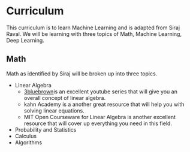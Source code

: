 # Curriculum


This curriculum is to learn Machine Learning and is adapted from Siraj Raval. We will be learning with three topics of Math,
Machine Learning, Deep Learning.


## Math

Math as identified by Siraj will be broken up into three topics.

- Linear Algebra
	- [3bluebrown](https://www.youtube.com/watch?v=fNk_zzaMoSs&list=PLZHQObOWTQDPD3MizzM2xVFitgF8hE_ab)is an excellent youtube series that will give you an overall concept of linear algebra.
	- kahn Academy is a another great resource that will help you with solving linear equations.
	- MIT Open Courseware for Linear Algebra is another excellent resource that will cover up everything you need in this field.
- Probability and Statistics
- Calculus
- Algorithms


